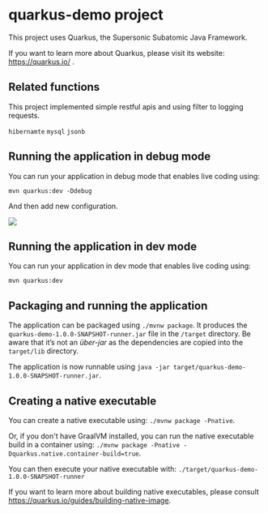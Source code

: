 # quarkus-demo project

This project uses Quarkus, the Supersonic Subatomic Java Framework.

If you want to learn more about Quarkus, please visit its website: https://quarkus.io/ .

## Related functions
This project implemented simple restful apis and using filter to logging requests.

`hibernamte` `mysql` `jsonb`

## Running the application in debug mode

You can run your application in debug mode that enables live coding using:
```
mvn quarkus:dev -Ddebug
```
And then add new configuration.

[![](https://bk-5lian.oss-cn-shanghai.aliyuncs.com/pic-20200411150955-snipaste_2020-04-11_15-09-21.png)]()

## Running the application in dev mode

You can run your application in dev mode that enables live coding using:
```
mvn quarkus:dev
```

## Packaging and running the application

The application can be packaged using `./mvnw package`.
It produces the `quarkus-demo-1.0.0-SNAPSHOT-runner.jar` file in the `/target` directory.
Be aware that it’s not an _über-jar_ as the dependencies are copied into the `target/lib` directory.

The application is now runnable using `java -jar target/quarkus-demo-1.0.0-SNAPSHOT-runner.jar`.

## Creating a native executable

You can create a native executable using: `./mvnw package -Pnative`.

Or, if you don't have GraalVM installed, you can run the native executable build in a container using: `./mvnw package -Pnative -Dquarkus.native.container-build=true`.

You can then execute your native executable with: `./target/quarkus-demo-1.0.0-SNAPSHOT-runner`

If you want to learn more about building native executables, please consult https://quarkus.io/guides/building-native-image.
